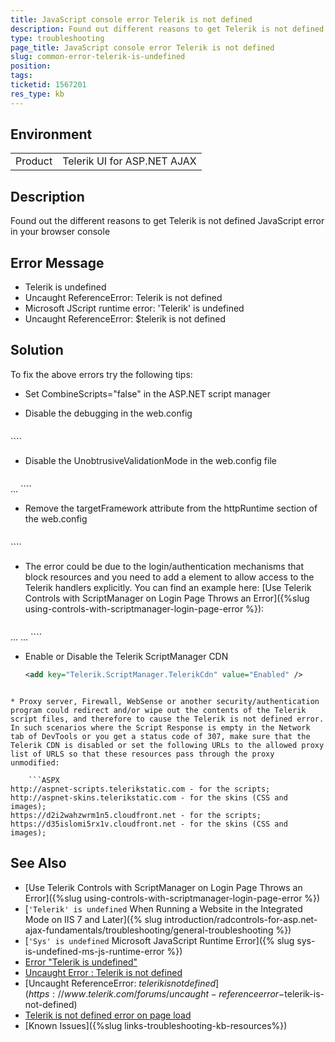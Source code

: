 ```yaml
---
title: JavaScript console error Telerik is not defined
description: Found out different reasons to get Telerik is not defined JavaScript error in your browser console - Telerik UI for ASP.NET AJAX
type: troubleshooting
page_title: JavaScript console error Telerik is not defined
slug: common-error-telerik-is-undefined
position: 
tags: 
ticketid: 1567201
res_type: kb
---
```


## Environment
<table>
	<tbody>
		<tr>
			<td>Product</td>
			<td>Telerik UI for ASP.NET AJAX</td>
		</tr>
	</tbody>
</table>


## Description
Found out the different reasons to get Telerik is not defined JavaScript error in your browser console

## Error Message
* Telerik is undefined
* Uncaught ReferenceError: Telerik is not defined
* Microsoft JScript runtime error: 'Telerik' is undefined
* Uncaught ReferenceError: $telerik is not defined

## Solution

To fix the above errors try the following tips:

* Set CombineScripts="false" in the ASP.NET script manager
* Disable the debugging in the web.config

	````XML
<compilation debug="false" targetFramework="4.8">
````

* Disable the UnobtrusiveValidationMode in the web.config file

	````XML
<appSettings>
	<add key="ValidationSettings:UnobtrusiveValidationMode" value="None"/>
	...
````

* Remove the targetFramework attribute from the httpRuntime section of the web.config
	````XML
<httpRuntime requestLengthDiskThreshold="512" useFullyQualifiedRedirectUrl="true" executionTimeout="110" requestValidationMode="2.0"  maxRequestLength="102400" />
````

* The error could be due to the login/authentication mechanisms that block resources and you need to add a <location> element to allow access to the Telerik handlers explicitly. You can find an example here: [Use Telerik Controls with ScriptManager on Login Page Throws an Error]({%slug using-controls-with-scriptmanager-login-page-error %}):

	````XML
<configuration>
...
	<location path="Telerik.Web.UI.WebResource.axd">
		<system.web>
			<authorization>
			<allow users="*"/>
			</authorization>
		</system.web>
	</location>
...
</configuration>
````

* Enable or Disable the Telerik ScriptManager CDN
	```XML
  <add key="Telerik.ScriptManager.TelerikCdn" value="Enabled" />
```

* Proxy server, Firewall, WebSense or another security/authentication program could redirect and/or wipe out the contents of the Telerik script files, and therefore to cause the Telerik is not defined error. In such scenarios where the Script Response is empty in the Network tab of DevTools or you get a status code of 307, make sure that the Telerik CDN is disabled or set the following URLs to the allowed proxy list of URLS so that these resources pass through the proxy unmodified:

	```ASPX
http://aspnet-scripts.telerikstatic.com - for the scripts;
http://aspnet-skins.telerikstatic.com - for the skins (CSS and images);
https://d2i2wahzwrm1n5.cloudfront.net - for the scripts;
https://d35islomi5rx1v.cloudfront.net - for the skins (CSS and images);
````
	

## See Also
* [Use Telerik Controls with ScriptManager on Login Page Throws an Error]({%slug using-controls-with-scriptmanager-login-page-error %})
* [`'Telerik' is undefined` When Running a Website in the Integrated Mode on IIS 7 and Later]({% slug introduction/radcontrols-for-asp.net-ajax-fundamentals/troubleshooting/general-troubleshooting %})
* [`'Sys' is undefined` Microsoft JavaScript Runtime Error]({% slug sys-is-undefined-ms-js-runtime-error %})
* [Error "Telerik is undefined"](https://stackoverflow.com/questions/11929178/error-telerik-is-undefined)
* [Uncaught Error : Telerik is not defined](https://www.telerik.com/forums/uncaught-error-telerik-is-not-defined)
* [Uncaught ReferenceError: $telerik is not defined](https://www.telerik.com/forums/uncaught-referenceerror-$telerik-is-not-defined)
* [Telerik is not defined error on page load](https://community.progress.com/s/article/telerik-is-not-defined-error-on-page-load)
* [Known Issues]({%slug links-troubleshooting-kb-resources%})

     
